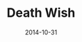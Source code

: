---
layout: default
modal-id: 7
date: 2014-10-31
title: Death Wish
img: death_wish.png
alt: image-alt
<!-- link:  -->
project-date: April 2014
description: Death Wish is currently being revised - check back soon!
disabled: true
---